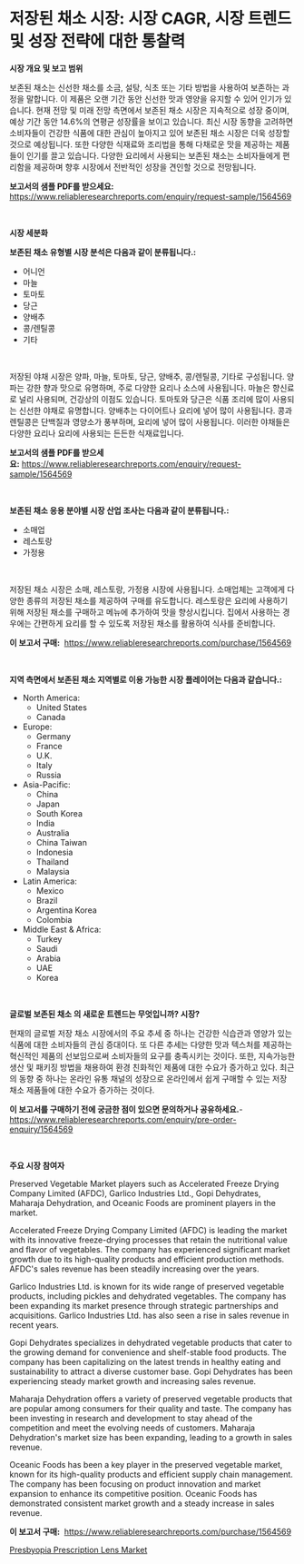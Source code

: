 <p><h1>저장된 채소 시장: 시장 CAGR, 시장 트렌드 및 성장 전략에 대한 통찰력</h1></p><p><strong>시장 개요 및 보고 범위</strong></p>
<p><p>보존된 채소는 신선한 채소를 소금, 설탕, 식초 또는 기타 방법을 사용하여 보존하는 과정을 말합니다. 이 제품은 오랜 기간 동안 신선한 맛과 영양을 유지할 수 있어 인기가 있습니다. 현재 전망 및 미래 전망 측면에서 보존된 채소 시장은 지속적으로 성장 중이며, 예상 기간 동안 14.6%의 연평균 성장률을 보이고 있습니다. 최신 시장 동향을 고려하면 소비자들이 건강한 식품에 대한 관심이 높아지고 있어 보존된 채소 시장은 더욱 성장할 것으로 예상됩니다. 또한 다양한 식재료와 조리법을 통해 다채로운 맛을 제공하는 제품들이 인기를 끌고 있습니다. 다양한 요리에서 사용되는 보존된 채소는 소비자들에게 편리함을 제공하며 향후 시장에서 전반적인 성장을 견인할 것으로 전망됩니다.</p></p>
<p><strong>보고서의 샘플 PDF를 받으세요:</strong> <a href="https://www.reliableresearchreports.com/enquiry/request-sample/1564569">https://www.reliableresearchreports.com/enquiry/request-sample/1564569</a></p>
<p>&nbsp;</p>
<p><strong>시장 세분화</strong></p>
<p><strong>보존된 채소 유형별 시장 분석은 다음과 같이 분류됩니다.:</strong></p>
<p><ul><li>어니언</li><li>마늘</li><li>토마토</li><li>당근</li><li>양배추</li><li>콩/렌틸콩</li><li>기타</li></ul></p>
<p>&nbsp;</p>
<p><p>저장된 야채 시장은 양파, 마늘, 토마토, 당근, 양배추, 콩/렌틸콩, 기타로 구성됩니다. 양파는 강한 향과 맛으로 유명하며, 주로 다양한 요리나 소스에 사용됩니다. 마늘은 향신료로 널리 사용되며, 건강상의 이점도 있습니다. 토마토와 당근은 식품 조리에 많이 사용되는 신선한 야채로 유명합니다. 양배추는 다이어트나 요리에 넣어 많이 사용됩니다. 콩과 렌틸콩은 단백질과 영양소가 풍부하며, 요리에 넣어 많이 사용됩니다. 이러한 야채들은 다양한 요리나 요리에 사용되는 든든한 식재료입니다.</p></p>
<p><strong>보고서의 샘플 PDF를 받으세요:</strong>&nbsp;<a href="https://www.reliableresearchreports.com/enquiry/request-sample/1564569">https://www.reliableresearchreports.com/enquiry/request-sample/1564569</a></p>
<p>&nbsp;</p>
<p><strong> 보존된 채소 응용 분야별 시장 산업 조사는 다음과 같이 분류됩니다.:</strong></p>
<p><ul><li>소매업</li><li>레스토랑</li><li>가정용</li></ul></p>
<p>&nbsp;</p>
<p><p>저장된 채소 시장은 소매, 레스토랑, 가정용 시장에 사용됩니다. 소매업체는 고객에게 다양한 종류의 저장된 채소를 제공하여 구매를 유도합니다. 레스토랑은 요리에 사용하기 위해 저장된 채소를 구매하고 메뉴에 추가하여 맛을 향상시킵니다. 집에서 사용하는 경우에는 간편하게 요리를 할 수 있도록 저장된 채소를 활용하여 식사를 준비합니다.</p></p>
<p><strong>이 보고서 구매:</strong>&nbsp; <a href="https://www.reliableresearchreports.com/purchase/1564569">https://www.reliableresearchreports.com/purchase/1564569</a></p>
<p>&nbsp;</p>
<p><strong>지역 측면에서 보존된 채소 지역별로 이용 가능한 시장 플레이어는 다음과 같습니다.:</strong></p>
<p><ul>
    <li>
        North America:
        <ul>
            <li>United States</li>
            <li>Canada</li>
        </ul>
    </li>
    <li>
        Europe:
        <ul>
            <li>Germany</li>
            <li>France</li>
            <li>U.K.</li>
            <li>Italy</li>
            <li>Russia</li>
        </ul>
    </li>
    <li>
        Asia-Pacific:
        <ul>
            <li>China</li>
            <li>Japan</li>
            <li>South Korea</li>
            <li>India</li>
            <li>Australia</li>
            <li>China Taiwan</li>
            <li>Indonesia</li>
            <li>Thailand</li>
            <li>Malaysia</li>
        </ul>
    </li>
    <li>
        Latin America:
        <ul>
            <li>Mexico</li>
            <li>Brazil</li>
            <li>Argentina Korea</li>
            <li>Colombia</li>
        </ul>
    </li>
    <li>
        Middle East & Africa:
        <ul>
            <li>Turkey</li>
            <li>Saudi</li>
            <li>Arabia</li>
            <li>UAE</li>
            <li>Korea</li>
        </ul>
    </li>
    </ul></p>
<p>&nbsp;</p>
<p><strong>글로벌 보존된 채소 의 새로운 트렌드는 무엇입니까? 시장?</strong></p>
<p><p>현재의 글로벌 저장 채소 시장에서의 주요 추세 중 하나는 건강한 식습관과 영양가 있는 식품에 대한 소비자들의 관심 증대이다. 또 다른 추세는 다양한 맛과 텍스처를 제공하는 혁신적인 제품의 선보임으로써 소비자들의 요구를 충족시키는 것이다. 또한, 지속가능한 생산 및 패키징 방법을 채용하여 환경 친화적인 제품에 대한 수요가 증가하고 있다. 최근의 동향 중 하나는 온라인 유통 채널의 성장으로 온라인에서 쉽게 구매할 수 있는 저장 채소 제품들에 대한 수요가 증가하는 것이다.</p></p>
<p><strong>이 보고서를 구매하기 전에 궁금한 점이 있으면 문의하거나 공유하세요.</strong>- <a href="https://www.reliableresearchreports.com/enquiry/pre-order-enquiry/1564569">https://www.reliableresearchreports.com/enquiry/pre-order-enquiry/1564569</a></p>
<p>&nbsp;</p>
<p><strong>주요 시장 참여자</strong></p>
<p><p>Preserved Vegetable Market players such as Accelerated Freeze Drying Company Limited (AFDC), Garlico Industries Ltd., Gopi Dehydrates, Maharaja Dehydration, and Oceanic Foods are prominent players in the market. </p><p>Accelerated Freeze Drying Company Limited (AFDC) is leading the market with its innovative freeze-drying processes that retain the nutritional value and flavor of vegetables. The company has experienced significant market growth due to its high-quality products and efficient production methods. AFDC's sales revenue has been steadily increasing over the years.</p><p>Garlico Industries Ltd. is known for its wide range of preserved vegetable products, including pickles and dehydrated vegetables. The company has been expanding its market presence through strategic partnerships and acquisitions. Garlico Industries Ltd. has also seen a rise in sales revenue in recent years.</p><p>Gopi Dehydrates specializes in dehydrated vegetable products that cater to the growing demand for convenience and shelf-stable food products. The company has been capitalizing on the latest trends in healthy eating and sustainability to attract a diverse customer base. Gopi Dehydrates has been experiencing steady market growth and increasing sales revenue.</p><p>Maharaja Dehydration offers a variety of preserved vegetable products that are popular among consumers for their quality and taste. The company has been investing in research and development to stay ahead of the competition and meet the evolving needs of customers. Maharaja Dehydration's market size has been expanding, leading to a growth in sales revenue.</p><p>Oceanic Foods has been a key player in the preserved vegetable market, known for its high-quality products and efficient supply chain management. The company has been focusing on product innovation and market expansion to enhance its competitive position. Oceanic Foods has demonstrated consistent market growth and a steady increase in sales revenue.</p></p>
<p><strong>이 보고서 구매:</strong>&nbsp;&nbsp;<a href="https://www.reliableresearchreports.com/purchase/1564569">https://www.reliableresearchreports.com/purchase/1564569</a></p>
<p><p><a href="https://github.com/RickHolmes3/Market-Research-Report-List-4/blob/main/presbyopia-prescription-lens-market.md">Presbyopia Prescription Lens Market</a></p></p>
